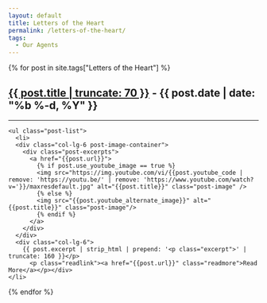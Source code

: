 ```yaml
---
layout: default
title: Letters of the Heart
permalink: /letters-of-the-heart/
tags:
  - Our Agents
---
```

{% for post in site.tags["Letters of the Heart"] %}
  <div class="row content-container">
    <div class="col-sm-12">
      <h2 class="post-overview-title"><a class="post-link" href="{{ post.url }}">{{ post.title | truncate: 70 }}</a> - {{ post.date | date: "%b %-d, %Y" }}</h2>
      <hr />
    </div>

    <ul class="post-list">
      <li>
      <div class="col-lg-6 post-image-container">
        <div class="post-excerpts">
          <a href="{{post.url}}">
            {% if post.use_youtube_image == true %}
            <img src="https://img.youtube.com/vi/{{post.youtube_code | remove: 'https://youtu.be/' | remove: 'https://www.youtube.com/watch?v='}}/maxresdefault.jpg" alt="{{post.title}}" class="post-image" />
            {% else %}
            <img src="{{post.youtube_alternate_image}}" alt="{{post.title}}" class="post-image"/>
            {% endif %}
          </a>
        </div>
      </div>
      <div class="col-lg-6">
        {{ post.excerpt | strip_html | prepend: '<p class="excerpt">' | truncate: 160 }}</p>
          <p class="readlink"><a href="{{post.url}}" class="readmore">Read More</a></p></div>
    </li>
  </ul>
</div>
{% endfor %}
